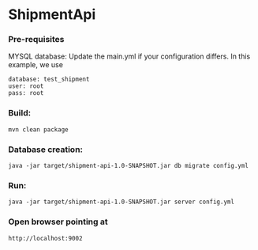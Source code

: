 # ShipmentApi

### Pre-requisites

MYSQL database: Update the main.yml if your configuration differs. In this example, we use

	database: test_shipment
	user: root
	pass: root

### Build:

	mvn clean package
	

### Database creation:

	java -jar target/shipment-api-1.0-SNAPSHOT.jar db migrate config.yml
	
	
### Run:

	java -jar target/shipment-api-1.0-SNAPSHOT.jar server config.yml
	
	
### Open browser pointing at

	http://localhost:9002
